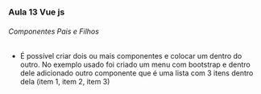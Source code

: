 ### Aula 13 Vue js
###### Componentes Pais e Filhos
<ul>
    <li>É possível criar dois ou mais componentes e colocar um dentro do outro. No exemplo usado foi criado um menu com bootstrap e dentro dele adicionado outro componente que é uma lista com 3 itens dentro dela (item 1, item 2, item 3) </li>
</ul>